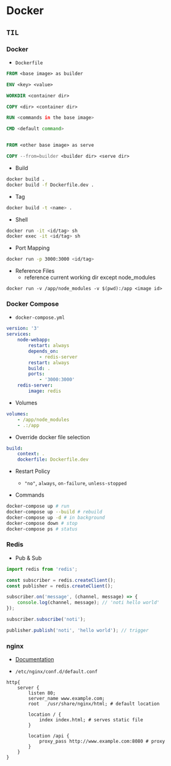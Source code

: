 # Docker

## `TIL`

### Docker

-   `Dockerfile`

```dockerfile
FROM <base image> as builder

ENV <key> <value>

WORKDIR <container dir>

COPY <dir> <container dir>

RUN <commands in the base image>

CMD <default command>


FROM <other base image> as serve

COPY --from=builder <builder dir> <serve dir>
```

-   Build

```bash
docker build .
docker build -f Dockerfile.dev .
```

-   Tag

```bash
docker build -t <name> .
```

-   Shell

```bash
docker run -it <id/tag> sh
docker exec -it <id/tag> sh
```

-   Port Mapping

```bash
docker run -p 3000:3000 <id/tag>
```

-   Reference Files
    -   reference current working dir except node_modules

```
docker run -v /app/node_modules -v $(pwd):/app <image id>
```

### Docker Compose

-   `docker-compose.yml`

```yaml
version: '3'
services:
    node-webapp:
        restart: always
        depends_on:
            - redis-server
        restart: always
        build: .
        ports:
            - '3000:3000'
    redis-server:
        image: redis
```

-   Volumes

```yaml
volumes:
    - /app/node_modules
    - .:/app
```

-   Override docker file selection

```yaml
build:
    context: .
    dockerfile: Dockerfile.dev
```

-   Restart Policy

    -   `"no"`, `always`, `on-failure`, `unless-stopped`

-   Commands

```bash
docker-compose up # run
docker-compose up --build # rebuild
docker-compose up -d # in background
docker-compose down # stop
docker-compose ps # status
```

### Redis

-   Pub & Sub

```javascript
import redis from 'redis';

const subscriber = redis.createClient();
const publisher = redis.createClient();

subscriber.on('message', (channel, message) => {
    console.log(channel, message); // 'noti hello world'
});

subscriber.subscribe('noti');

publisher.publish('noti', 'hello world'); // trigger
```

### nginx

-   [Documentation](https://docs.nginx.com/nginx/admin-guide/web-server/web-server/)

-   `/etc/nginx/conf.d/default.conf`

```
http{
    server {
        listen 80;
        server_name www.example.com;
        root   /usr/share/nginx/html; # default location

        location / {
            index index.html; # serves static file
        }

        location /api {
            proxy_pass http://www.example.com:8080 # proxy
        }
    }
}
```
